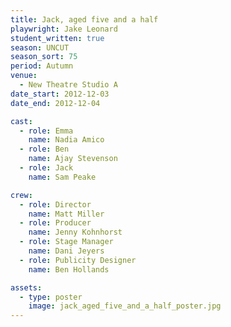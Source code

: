 ```yaml
---
title: Jack, aged five and a half
playwright: Jake Leonard
student_written: true
season: UNCUT
season_sort: 75
period: Autumn
venue:
  - New Theatre Studio A
date_start: 2012-12-03
date_end: 2012-12-04

cast:
  - role: Emma
    name: Nadia Amico
  - role: Ben
    name: Ajay Stevenson
  - role: Jack
    name: Sam Peake

crew:
  - role: Director
    name: Matt Miller
  - role: Producer
    name: Jenny Kohnhorst
  - role: Stage Manager
    name: Dani Jeyers
  - role: Publicity Designer
    name: Ben Hollands

assets:
  - type: poster
    image: jack_aged_five_and_a_half_poster.jpg
---
```

